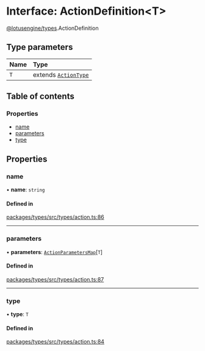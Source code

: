 # Interface: ActionDefinition<T\>

[@lotusengine/types](../wiki/@lotusengine.types).ActionDefinition

## Type parameters

| Name | Type |
| :------ | :------ |
| `T` | extends [`ActionType`](../wiki/@lotusengine.types.ActionType) |

## Table of contents

### Properties

- [name](../wiki/@lotusengine.types.ActionDefinition#name)
- [parameters](../wiki/@lotusengine.types.ActionDefinition#parameters)
- [type](../wiki/@lotusengine.types.ActionDefinition#type)

## Properties

### name

• **name**: `string`

#### Defined in

[packages/types/src/types/action.ts:86](https://github.com/lotusengine/sdk/blob/fdb90a3/packages/types/src/types/action.ts#L86)

___

### parameters

• **parameters**: [`ActionParametersMap`](../wiki/@lotusengine.types#actionparametersmap)[`T`]

#### Defined in

[packages/types/src/types/action.ts:87](https://github.com/lotusengine/sdk/blob/fdb90a3/packages/types/src/types/action.ts#L87)

___

### type

• **type**: `T`

#### Defined in

[packages/types/src/types/action.ts:84](https://github.com/lotusengine/sdk/blob/fdb90a3/packages/types/src/types/action.ts#L84)
